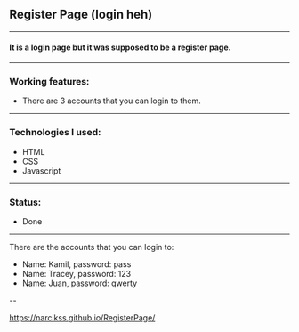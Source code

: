 ## Register Page (login heh)

---

#### It is a login page but it was supposed to be a register page.

---

### Working features:

- There are 3 accounts that you can login to them.

---

### Technologies I used:

- HTML
- CSS
- Javascript

---

### Status:

- Done

---

There are the accounts that you can login to:

- Name: Kamil, password: pass
- Name: Tracey, password: 123
- Name: Juan, password: qwerty

--

https://narcikss.github.io/RegisterPage/
